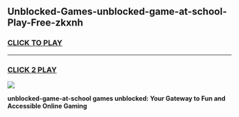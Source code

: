 
## Unblocked-Games-unblocked-game-at-school-Play-Free-zkxnh
<h3>
<a href="https://premium76.site?title=unblocked-game-at-school&ref=10A">CLICK TO PLAY</a></h3>
<hr>

<h3>
<a href="https://premium76.site?title=unblocked-game-at-school&ref=10A">CLICK 2 PLAY</a>
  
</h3>

<a href="https://premium76.site?title=unblocked-game-at-school&ref=10A"><img src="https://clearcache.store/games.png"></a>


**unblocked-game-at-school games unblocked: Your Gateway to Fun and Accessible Online Gaming**
